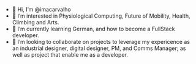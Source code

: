 - 👋 Hi, I’m @imacarvalho
- 👀 I’m interested in Physiological Computing, Future of Mobility, Health, Climbing and Arts.
- 🌱 I’m currently learning German, and how to become a FullStack developer.
- 💞️ I’m looking to collaborate on projects to leverage my expericence as an industrial designer, digital designer, PM, and Comms Manager; as well as project that enable me as a developer.


<!---
imacarvalho/imacarvalho is a ✨ special ✨ repository because its `README.md` (this file) appears on your GitHub profile.
You can click the Preview link to take a look at your changes.
--->
